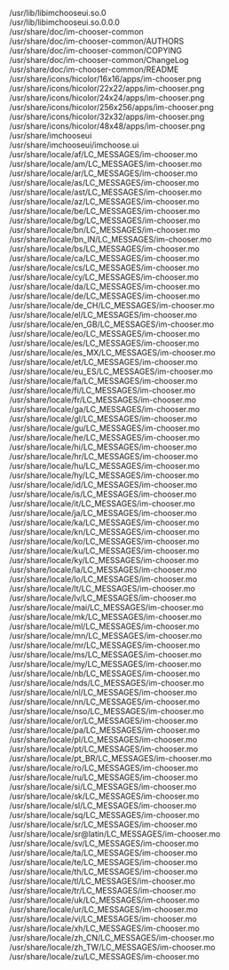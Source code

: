 /usr/lib/libimchooseui.so.0  
/usr/lib/libimchooseui.so.0.0.0  
/usr/share/doc/im-chooser-common  
/usr/share/doc/im-chooser-common/AUTHORS  
/usr/share/doc/im-chooser-common/COPYING  
/usr/share/doc/im-chooser-common/ChangeLog  
/usr/share/doc/im-chooser-common/README  
/usr/share/icons/hicolor/16x16/apps/im-chooser.png  
/usr/share/icons/hicolor/22x22/apps/im-chooser.png  
/usr/share/icons/hicolor/24x24/apps/im-chooser.png  
/usr/share/icons/hicolor/256x256/apps/im-chooser.png  
/usr/share/icons/hicolor/32x32/apps/im-chooser.png  
/usr/share/icons/hicolor/48x48/apps/im-chooser.png  
/usr/share/imchooseui  
/usr/share/imchooseui/imchoose.ui  
/usr/share/locale/af/LC\_MESSAGES/im-chooser.mo  
/usr/share/locale/am/LC\_MESSAGES/im-chooser.mo  
/usr/share/locale/ar/LC\_MESSAGES/im-chooser.mo  
/usr/share/locale/as/LC\_MESSAGES/im-chooser.mo  
/usr/share/locale/ast/LC\_MESSAGES/im-chooser.mo  
/usr/share/locale/az/LC\_MESSAGES/im-chooser.mo  
/usr/share/locale/be/LC\_MESSAGES/im-chooser.mo  
/usr/share/locale/bg/LC\_MESSAGES/im-chooser.mo  
/usr/share/locale/bn/LC\_MESSAGES/im-chooser.mo  
/usr/share/locale/bn\_IN/LC\_MESSAGES/im-chooser.mo  
/usr/share/locale/bs/LC\_MESSAGES/im-chooser.mo  
/usr/share/locale/ca/LC\_MESSAGES/im-chooser.mo  
/usr/share/locale/cs/LC\_MESSAGES/im-chooser.mo  
/usr/share/locale/cy/LC\_MESSAGES/im-chooser.mo  
/usr/share/locale/da/LC\_MESSAGES/im-chooser.mo  
/usr/share/locale/de/LC\_MESSAGES/im-chooser.mo  
/usr/share/locale/de\_CH/LC\_MESSAGES/im-chooser.mo  
/usr/share/locale/el/LC\_MESSAGES/im-chooser.mo  
/usr/share/locale/en\_GB/LC\_MESSAGES/im-chooser.mo  
/usr/share/locale/eo/LC\_MESSAGES/im-chooser.mo  
/usr/share/locale/es/LC\_MESSAGES/im-chooser.mo  
/usr/share/locale/es\_MX/LC\_MESSAGES/im-chooser.mo  
/usr/share/locale/et/LC\_MESSAGES/im-chooser.mo  
/usr/share/locale/eu\_ES/LC\_MESSAGES/im-chooser.mo  
/usr/share/locale/fa/LC\_MESSAGES/im-chooser.mo  
/usr/share/locale/fi/LC\_MESSAGES/im-chooser.mo  
/usr/share/locale/fr/LC\_MESSAGES/im-chooser.mo  
/usr/share/locale/ga/LC\_MESSAGES/im-chooser.mo  
/usr/share/locale/gl/LC\_MESSAGES/im-chooser.mo  
/usr/share/locale/gu/LC\_MESSAGES/im-chooser.mo  
/usr/share/locale/he/LC\_MESSAGES/im-chooser.mo  
/usr/share/locale/hi/LC\_MESSAGES/im-chooser.mo  
/usr/share/locale/hr/LC\_MESSAGES/im-chooser.mo  
/usr/share/locale/hu/LC\_MESSAGES/im-chooser.mo  
/usr/share/locale/hy/LC\_MESSAGES/im-chooser.mo  
/usr/share/locale/id/LC\_MESSAGES/im-chooser.mo  
/usr/share/locale/is/LC\_MESSAGES/im-chooser.mo  
/usr/share/locale/it/LC\_MESSAGES/im-chooser.mo  
/usr/share/locale/ja/LC\_MESSAGES/im-chooser.mo  
/usr/share/locale/ka/LC\_MESSAGES/im-chooser.mo  
/usr/share/locale/kn/LC\_MESSAGES/im-chooser.mo  
/usr/share/locale/ko/LC\_MESSAGES/im-chooser.mo  
/usr/share/locale/ku/LC\_MESSAGES/im-chooser.mo  
/usr/share/locale/ky/LC\_MESSAGES/im-chooser.mo  
/usr/share/locale/la/LC\_MESSAGES/im-chooser.mo  
/usr/share/locale/lo/LC\_MESSAGES/im-chooser.mo  
/usr/share/locale/lt/LC\_MESSAGES/im-chooser.mo  
/usr/share/locale/lv/LC\_MESSAGES/im-chooser.mo  
/usr/share/locale/mai/LC\_MESSAGES/im-chooser.mo  
/usr/share/locale/mk/LC\_MESSAGES/im-chooser.mo  
/usr/share/locale/ml/LC\_MESSAGES/im-chooser.mo  
/usr/share/locale/mn/LC\_MESSAGES/im-chooser.mo  
/usr/share/locale/mr/LC\_MESSAGES/im-chooser.mo  
/usr/share/locale/ms/LC\_MESSAGES/im-chooser.mo  
/usr/share/locale/my/LC\_MESSAGES/im-chooser.mo  
/usr/share/locale/nb/LC\_MESSAGES/im-chooser.mo  
/usr/share/locale/nds/LC\_MESSAGES/im-chooser.mo  
/usr/share/locale/nl/LC\_MESSAGES/im-chooser.mo  
/usr/share/locale/nn/LC\_MESSAGES/im-chooser.mo  
/usr/share/locale/nso/LC\_MESSAGES/im-chooser.mo  
/usr/share/locale/or/LC\_MESSAGES/im-chooser.mo  
/usr/share/locale/pa/LC\_MESSAGES/im-chooser.mo  
/usr/share/locale/pl/LC\_MESSAGES/im-chooser.mo  
/usr/share/locale/pt/LC\_MESSAGES/im-chooser.mo  
/usr/share/locale/pt\_BR/LC\_MESSAGES/im-chooser.mo  
/usr/share/locale/ro/LC\_MESSAGES/im-chooser.mo  
/usr/share/locale/ru/LC\_MESSAGES/im-chooser.mo  
/usr/share/locale/si/LC\_MESSAGES/im-chooser.mo  
/usr/share/locale/sk/LC\_MESSAGES/im-chooser.mo  
/usr/share/locale/sl/LC\_MESSAGES/im-chooser.mo  
/usr/share/locale/sq/LC\_MESSAGES/im-chooser.mo  
/usr/share/locale/sr/LC\_MESSAGES/im-chooser.mo  
/usr/share/locale/sr@latin/LC\_MESSAGES/im-chooser.mo  
/usr/share/locale/sv/LC\_MESSAGES/im-chooser.mo  
/usr/share/locale/ta/LC\_MESSAGES/im-chooser.mo  
/usr/share/locale/te/LC\_MESSAGES/im-chooser.mo  
/usr/share/locale/th/LC\_MESSAGES/im-chooser.mo  
/usr/share/locale/tl/LC\_MESSAGES/im-chooser.mo  
/usr/share/locale/tr/LC\_MESSAGES/im-chooser.mo  
/usr/share/locale/uk/LC\_MESSAGES/im-chooser.mo  
/usr/share/locale/ur/LC\_MESSAGES/im-chooser.mo  
/usr/share/locale/vi/LC\_MESSAGES/im-chooser.mo  
/usr/share/locale/xh/LC\_MESSAGES/im-chooser.mo  
/usr/share/locale/zh\_CN/LC\_MESSAGES/im-chooser.mo  
/usr/share/locale/zh\_TW/LC\_MESSAGES/im-chooser.mo  
/usr/share/locale/zu/LC\_MESSAGES/im-chooser.mo  
